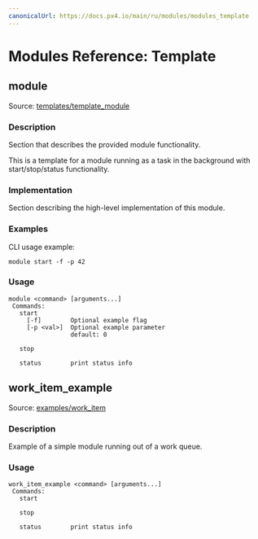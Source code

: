 ```yaml
---
canonicalUrl: https://docs.px4.io/main/ru/modules/modules_template
---
```


# Modules Reference: Template

## module
Source: [templates/template_module](https://github.com/PX4/PX4-Autopilot/tree/release/1.14/src/templates/template_module)


### Description
Section that describes the provided module functionality.

This is a template for a module running as a task in the background with start/stop/status functionality.

### Implementation
Section describing the high-level implementation of this module.

### Examples
CLI usage example:
```
module start -f -p 42
```


<a id="module_usage"></a>

### Usage
```
module <command> [arguments...]
 Commands:
   start
     [-f]        Optional example flag
     [-p <val>]  Optional example parameter
                 default: 0

   stop

   status        print status info
```
## work_item_example
Source: [examples/work_item](https://github.com/PX4/PX4-Autopilot/tree/release/1.14/src/examples/work_item)


### Description
Example of a simple module running out of a work queue.


<a id="work_item_example_usage"></a>

### Usage
```
work_item_example <command> [arguments...]
 Commands:
   start

   stop

   status        print status info
```
